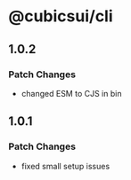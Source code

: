 # @cubicsui/cli

## 1.0.2

### Patch Changes

- changed ESM to CJS in bin

## 1.0.1

### Patch Changes

- fixed small setup issues
